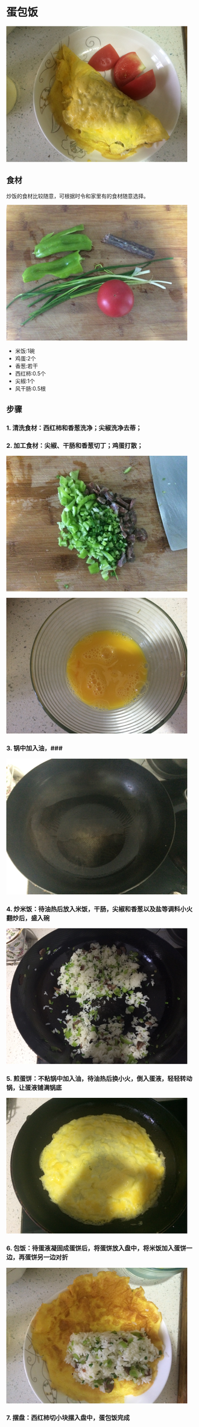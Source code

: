 蛋包饭
===============================
![蛋包饭](2016-08-06-danbaofan-07.jpg)


## 食材 ##
炒饭的食材比较随意，可根据时令和家里有的食材随意选择。


![蛋包饭](2016-08-06-danbaofan-00.jpg)


* 米饭:1碗
* 鸡蛋:2个
* 香葱:若干
* 西红柿:0.5个
* 尖椒:1个
* 风干肠:0.5根

## 步骤 ##
### 1. 清洗食材：西红柿和香葱洗净；尖椒洗净去蒂； ###


### 2. 加工食材：尖椒、干肠和香葱切丁；鸡蛋打散； ###


![蛋包饭](2016-08-06-danbaofan-01.jpg)


![蛋包饭](2016-08-06-danbaofan-04.jpg)


### 3. 锅中加入油，###
![蛋包饭](2016-08-06-danbaofan-02.jpg)


### 4. 炒米饭：待油热后放入米饭，干肠，尖椒和香葱以及盐等调料小火翻炒后，盛入碗 ###
![蛋包饭](2016-08-06-danbaofan-03.jpg)


### 5. 煎蛋饼：不粘锅中加入油，待油热后换小火，倒入蛋液，轻轻转动锅，让蛋液铺满锅底 ###
![蛋包饭](2016-08-06-danbaofan-05.jpg)


### 6. 包饭：待蛋液凝固成蛋饼后，将蛋饼放入盘中，将米饭加入蛋饼一边，再蛋饼另一边对折 ###


![蛋包饭](2016-08-06-danbaofan-06.jpg)


### 7. 摆盘：西红柿切小块摆入盘中，蛋包饭完成 ###


